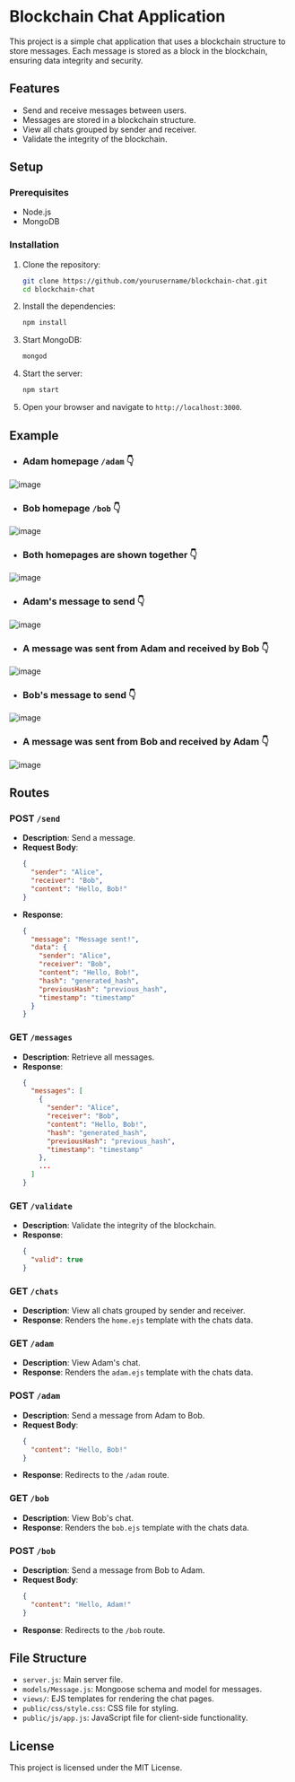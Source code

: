 # Blockchain Chat Application

This project is a simple chat application that uses a blockchain structure to store messages. Each message is stored as a block in the blockchain, ensuring data integrity and security.

## Features

- Send and receive messages between users.
- Messages are stored in a blockchain structure.
- View all chats grouped by sender and receiver.
- Validate the integrity of the blockchain.

## Setup

### Prerequisites

- Node.js
- MongoDB

### Installation

1. Clone the repository:

    ```bash
    git clone https://github.com/yourusername/blockchain-chat.git
    cd blockchain-chat
    ```

2. Install the dependencies:

    ```bash
    npm install
    ```

3. Start MongoDB:

    ```bash
    mongod
    ```

4. Start the server:

    ```bash
    npm start
    ```

5. Open your browser and navigate to `http://localhost:3000`.

## Example

- ### Adam homepage `/adam` 👇
![image](https://github.com/Himanshu151281/Project_Attachments/blob/873412379c4dcd7208b8f09cb598027bd6e62d12/0A.jpg)

- ### Bob homepage `/bob` 👇
![image](https://github.com/Himanshu151281/Project_Attachments/blob/873412379c4dcd7208b8f09cb598027bd6e62d12/0B.jpg)

- ### Both homepages are shown together 👇
![image](https://github.com/Himanshu151281/Project_Attachments/blob/873412379c4dcd7208b8f09cb598027bd6e62d12/2_AB.jpg)

- ### Adam's message to send 👇
![image](https://github.com/Himanshu151281/Project_Attachments/blob/873412379c4dcd7208b8f09cb598027bd6e62d12/3_F.jpg)

- ### A message was sent from Adam and received by Bob 👇
![image](https://github.com/Himanshu151281/Project_Attachments/blob/873412379c4dcd7208b8f09cb598027bd6e62d12/4_SR.jpg)

- ### Bob's message to send 👇
![image](https://github.com/Himanshu151281/Project_Attachments/blob/873412379c4dcd7208b8f09cb598027bd6e62d12/5_S.jpg)

- ### A message was sent from Bob and received by Adam 👇
![image](https://github.com/Himanshu151281/Project_Attachments/blob/873412379c4dcd7208b8f09cb598027bd6e62d12/6_SR.jpg)

## Routes

### POST `/send`

- **Description**: Send a message.
- **Request Body**:
    ```json
    {
      "sender": "Alice",
      "receiver": "Bob",
      "content": "Hello, Bob!"
    }
    ```
- **Response**:
    ```json
    {
      "message": "Message sent!",
      "data": {
        "sender": "Alice",
        "receiver": "Bob",
        "content": "Hello, Bob!",
        "hash": "generated_hash",
        "previousHash": "previous_hash",
        "timestamp": "timestamp"
      }
    }
    ```

### GET `/messages`

- **Description**: Retrieve all messages.
- **Response**:
    ```json
    {
      "messages": [
        {
          "sender": "Alice",
          "receiver": "Bob",
          "content": "Hello, Bob!",
          "hash": "generated_hash",
          "previousHash": "previous_hash",
          "timestamp": "timestamp"
        },
        ...
      ]
    }
    ```

### GET `/validate`

- **Description**: Validate the integrity of the blockchain.
- **Response**:
    ```json
    {
      "valid": true
    }
    ```

### GET `/chats`

- **Description**: View all chats grouped by sender and receiver.
- **Response**: Renders the `home.ejs` template with the chats data.

### GET `/adam`

- **Description**: View Adam's chat.
- **Response**: Renders the `adam.ejs` template with the chats data.

### POST `/adam`

- **Description**: Send a message from Adam to Bob.
- **Request Body**:
    ```json
    {
      "content": "Hello, Bob!"
    }
    ```
- **Response**: Redirects to the `/adam` route.

### GET `/bob`

- **Description**: View Bob's chat.
- **Response**: Renders the `bob.ejs` template with the chats data.

### POST `/bob`

- **Description**: Send a message from Bob to Adam.
- **Request Body**:
    ```json
    {
      "content": "Hello, Adam!"
    }
    ```
- **Response**: Redirects to the `/bob` route.

## File Structure

- `server.js`: Main server file.
- `models/Message.js`: Mongoose schema and model for messages.
- `views/`: EJS templates for rendering the chat pages.
- `public/css/style.css`: CSS file for styling.
- `public/js/app.js`: JavaScript file for client-side functionality.

## License

This project is licensed under the MIT License.
